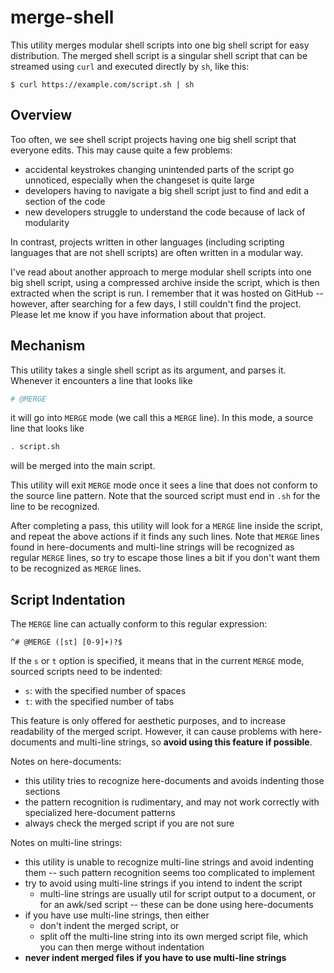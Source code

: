 # merge-shell

This utility merges modular shell scripts into one big shell script for easy distribution. The merged shell script is a singular shell script that can be streamed using `curl` and executed directly by `sh`, like this:

```console
$ curl https://example.com/script.sh | sh
```

## Overview

Too often, we see shell script projects having one big shell script that everyone edits. This may cause quite a few problems:

- accidental keystrokes changing unintended parts of the script go unnoticed, especially when the changeset is quite large
- developers having to navigate a big shell script just to find and edit a section of the code
- new developers struggle to understand the code because of lack of modularity

In contrast, projects written in other languages (including scripting languages that are not shell scripts) are often written in a modular way.

I've read about another approach to merge modular shell scripts into one big shell script, using a compressed archive inside the script, which is then extracted when the script is run. I remember that it was hosted on GitHub -- however, after searching for a few days, I still couldn't find the project. Please let me know if you have information about that project.

## Mechanism

This utility takes a single shell script as its argument, and parses it. Whenever it encounters a line that looks like

```sh
# @MERGE
```

it will go into `MERGE` mode (we call this a `MERGE` line). In this mode, a source line that looks like

```sh
. script.sh
```

will be merged into the main script.

This utility will exit `MERGE` mode once it sees a line that does not conform to the source line pattern. Note that the sourced script must end in `.sh` for the line to be recognized.

After completing a pass, this utility will look for a `MERGE` line inside the script, and repeat the above actions if it finds any such lines. Note that `MERGE` lines found in here-documents and multi-line strings will be recognized as regular `MERGE` lines, so try to escape those lines a bit if you don't want them to be recognized as `MERGE` lines.

## Script Indentation

The `MERGE` line can actually conform to this regular expression:

```re
^# @MERGE ([st] [0-9]+)?$
```

If the `s` or `t` option is specified, it means that in the current `MERGE` mode, sourced scripts need to be indented:

- `s`: with the specified number of spaces
- `t`: with the specified number of tabs

This feature is only offered for aesthetic purposes, and to increase readability of the merged script. However, it can cause problems with here-documents and multi-line strings, so **avoid using this feature if possible**.

Notes on here-documents:

- this utility tries to recognize here-documents and avoids indenting those sections
- the pattern recognition is rudimentary, and may not work correctly with specialized here-document patterns
- always check the merged script if you are not sure

Notes on multi-line strings:

- this utility is unable to recognize multi-line strings and avoid indenting them -- such pattern recognition seems too complicated to implement
- try to avoid using multi-line strings if you intend to indent the script
    - multi-line strings are usually util for script output to a document, or for an awk/sed script -- these can be done using here-documents
- if you have use multi-line strings, then either
    - don't indent the merged script, or
    - split off the multi-line string into its own merged script file, which you can then merge without indentation
- **never indent merged files if you have to use multi-line strings**
